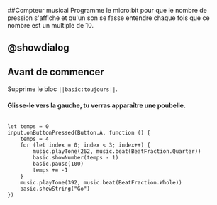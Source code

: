  ##Compteur musical
Programme le micro:bit pour que le nombre de pression s'affiche et qu'un son se fasse entendre chaque fois que ce nombre est un multiple de 10.

## @showdialog
## Avant de commencer
Supprime le bloc ``||basic:toujours||``.
#### Glisse-le vers la gauche, tu verras apparaître une poubelle.


```blocks

let temps = 0
input.onButtonPressed(Button.A, function () {
    temps = 4
    for (let index = 0; index < 3; index++) {
        music.playTone(262, music.beat(BeatFraction.Quarter))
        basic.showNumber(temps - 1)
        basic.pause(100)
        temps += -1
    }
    music.playTone(392, music.beat(BeatFraction.Whole))
    basic.showString("Go")
})

```
